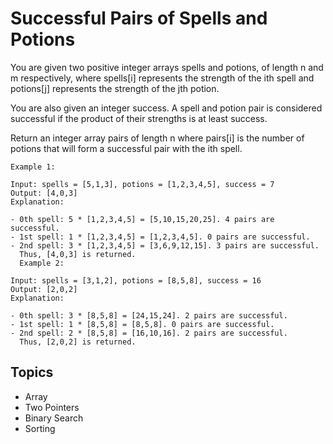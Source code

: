 # Successful Pairs of Spells and Potions

You are given two positive integer arrays spells and potions, of length n and m respectively, where spells[i] represents
the strength of the ith spell and potions[j] represents the strength of the jth potion.

You are also given an integer success. A spell and potion pair is considered successful if the product of their
strengths is at least success.

Return an integer array pairs of length n where pairs[i] is the number of potions that will form a successful pair with
the ith spell.

``` plain
Example 1:

Input: spells = [5,1,3], potions = [1,2,3,4,5], success = 7
Output: [4,0,3]
Explanation:

- 0th spell: 5 * [1,2,3,4,5] = [5,10,15,20,25]. 4 pairs are successful.
- 1st spell: 1 * [1,2,3,4,5] = [1,2,3,4,5]. 0 pairs are successful.
- 2nd spell: 3 * [1,2,3,4,5] = [3,6,9,12,15]. 3 pairs are successful.
  Thus, [4,0,3] is returned.
  Example 2:

Input: spells = [3,1,2], potions = [8,5,8], success = 16
Output: [2,0,2]
Explanation:

- 0th spell: 3 * [8,5,8] = [24,15,24]. 2 pairs are successful.
- 1st spell: 1 * [8,5,8] = [8,5,8]. 0 pairs are successful.
- 2nd spell: 2 * [8,5,8] = [16,10,16]. 2 pairs are successful.
  Thus, [2,0,2] is returned.
```

## Topics

- Array
- Two Pointers
- Binary Search
- Sorting
